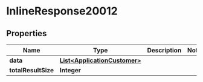 
# InlineResponse20012

## Properties
Name | Type | Description | Notes
------------ | ------------- | ------------- | -------------
**data** | [**List&lt;ApplicationCustomer&gt;**](ApplicationCustomer.md) |  | 
**totalResultSize** | **Integer** |  | 



